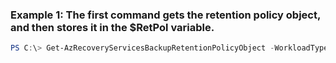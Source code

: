 ### Example 1: The first command gets the retention policy object, and then stores it in the $RetPol variable.
```powershell
PS C:\> Get-AzRecoveryServicesBackupRetentionPolicyObject -WorkloadType AzureVM
```

